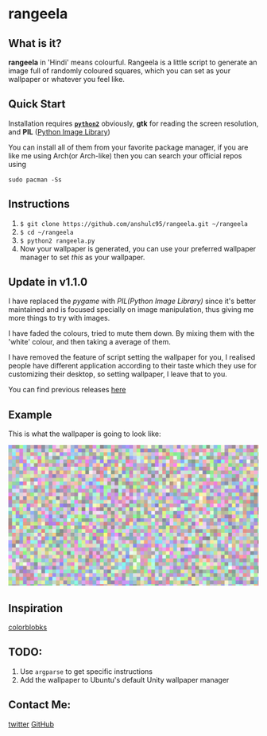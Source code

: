 # rangeela

## What is it?

**rangeela** in 'Hindi' means colourful. 
Rangeela is a little script to generate an image full of randomly coloured
squares, which you can set as your wallpaper or whatever you feel like.

## Quick Start

Installation requires [**`python2`**](https://docs.python.org/2/) obviously,
**gtk** for reading the screen resolution, and **PIL** ([Python Image Library](https://en.wikipedia.org/wiki/Python_Imaging_Library))

You can install all of them from your favorite package manager, if you are like
me using Arch(or Arch-like) then you can search your official repos using
```linux
sudo pacman -Ss
```

## Instructions

1. `$ git clone https://github.com/anshulc95/rangeela.git ~/rangeela`
2. `$ cd ~/rangeela`
3. `$ python2 rangeela.py`
4. Now your wallpaper is generated, you can use your preferred wallpaper manager
to set *this* as your wallpaper.

## Update in v1.1.0

I have replaced the *pygame* with *PIL(Python Image Library)* since it's better
maintained and is focused specially on image manipulation, thus giving me more
things to try with images.

I have faded the colours, tried to mute them down. By mixing them with the 'white'
colour, and then taking a average of them.

I have removed the feature of script setting the wallpaper for you, I realised
people have different application according to their taste which they use for
customizing their desktop, so setting wallpaper, I leave that to you.

You can find previous releases [here](https://github.com/anshulc95/rangeela/releases)

## Example 

This is what the wallpaper is going to look like:

![pic](https://raw.githubusercontent.com/anshulc95/rangeela/master/pic.png)

## Inspiration

[colorblobks](https://github.com/zzggbb/colorblocks)

## TODO:

1. Use `argparse` to get specific instructions
2. Add the wallpaper to Ubuntu's default Unity wallpaper manager

## Contact Me:

[twitter](https://twitter.com/anshulc95)
[GitHub](https://github.com/anshulc95)
